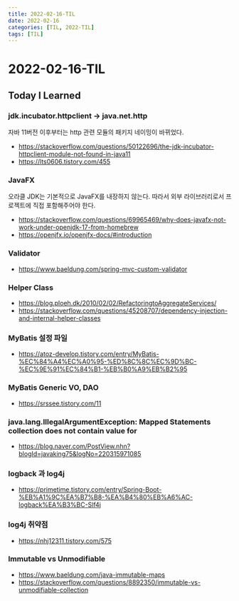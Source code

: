 ```yaml
---
title: 2022-02-16-TIL
date: 2022-02-16
categories: [TIL, 2022-TIL]
tags: [TIL]
---
```


# 2022-02-16-TIL

## Today I Learned

### jdk.incubator.httpclient -> java.net.http

자바 11버전 이후부터는 http 관련 모듈의 패키지 네이밍이 바뀌었다.

- https://stackoverflow.com/questions/50122696/the-jdk-incubator-httpclient-module-not-found-in-java11
- https://lts0606.tistory.com/455


### JavaFX

오라클 JDK는 기본적으로 JavaFX를 내장하지 않는다. 따라서 외부 라이브러리로서 프로젝트에 직접 포함해주어야 한다.

- https://stackoverflow.com/questions/69965469/why-does-javafx-not-work-under-openjdk-17-from-homebrew
- https://openjfx.io/openjfx-docs/#introduction

### Validator

- https://www.baeldung.com/spring-mvc-custom-validator

### Helper Class

- https://blog.ploeh.dk/2010/02/02/RefactoringtoAggregateServices/
- https://stackoverflow.com/questions/45208707/dependency-injection-and-internal-helper-classes

### MyBatis 설정 파일

- https://atoz-develop.tistory.com/entry/MyBatis-%EC%84%A4%EC%A0%95-%ED%8C%8C%EC%9D%BC-%EC%9E%91%EC%84%B1-%EB%B0%A9%EB%B2%95

### MyBatis Generic VO, DAO

- https://srssee.tistory.com/11

### java.lang.IllegalArgumentException: Mapped Statements collection does not contain value for​

- https://blog.naver.com/PostView.nhn?blogId=javaking75&logNo=220315971085

### logback 과 log4j

- https://primetime.tistory.com/entry/Spring-Boot-%EB%A1%9C%EA%B7%B8-%EA%B4%80%EB%A6%AC-logback%EA%B3%BC-Slf4j

### log4j 취약점

- https://nhj12311.tistory.com/575

### Immutable vs Unmodifiable

- https://www.baeldung.com/java-immutable-maps
- https://stackoverflow.com/questions/8892350/immutable-vs-unmodifiable-collection
